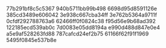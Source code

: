 77b291bf8c5c5367
940b5711bb99b498
6698d95d8591126e
385cd3489e606042
3e938c667cba34ff
3e762b5364a9711f
0cfdf292788763a6
62466ff0f0824c38
f95d56e9b68ad392
122185ecd539ab0c
7d0083e05dd8194a
e990d488d847e0e4
a5e9af528263fd88
787cafcd24ef2b75
61166f62f91f1969
5495f0845e537b8e

